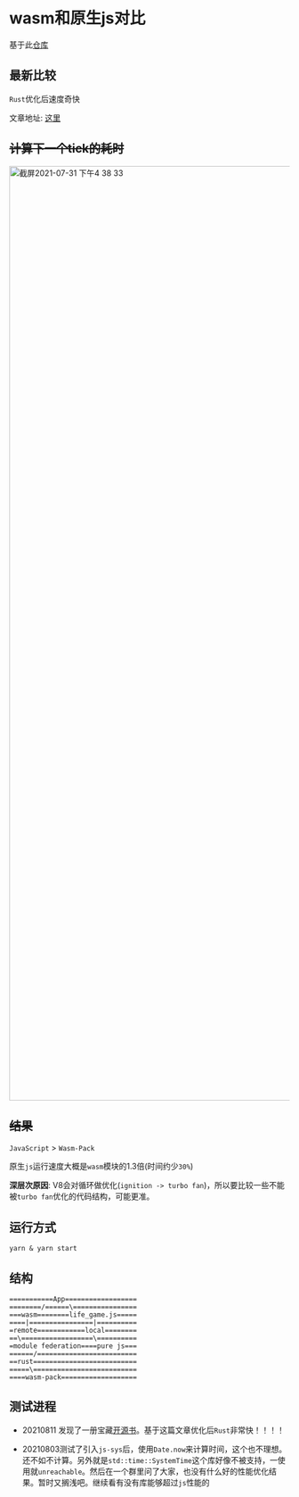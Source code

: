 # wasm和原生js对比

基于此[仓库](https://github.com/module-federation/module-federation-examples)

## 最新比较

`Rust`优化后速度奇快

文章地址: [这里](https://rustwasm.github.io/book/game-of-life/time-profiling.html)

## <del>计算下一个tick的耗时</del>

<img width="1675" alt="截屏2021-07-31 下午4 38 33" src="https://user-images.githubusercontent.com/18475942/127734312-988c9a50-7ef9-446f-970c-89d6c7156f78.png">

## <del>结果</del>

`JavaScript` > `Wasm-Pack`

原生`js`运行速度大概是`wasm`模块的1.3倍(时间约少`30%`)

**深层次原因**: V8会对循环做优化(`ignition -> turbo fan`)，所以要比较一些不能被`turbo fan`优化的代码结构，可能更准。

## 运行方式

`yarn & yarn start`

## 结构

```
===========App==================
========/======\================
===wasm========life_game.js=====
====|================|==========
=remote============local========
==\==================\==========
=module federation====pure js===
======/=========================
==rust==========================
=====\==========================
====wasm-pack===================
```

## 测试进程

- 20210811 发现了一册宝藏[开源书](https://rustwasm.github.io/book/introduction.html)。基于这篇文章优化后`Rust`非常快！！！！

- 20210803测试了引入`js-sys`后，使用`Date.now`来计算时间，这个也不理想。还不如不计算。另外就是`std::time::SystemTime`这个库好像不被支持，一使用就`unreachable`。然后在一个群里问了大家，也没有什么好的性能优化结果。暂时又搁浅吧。继续看有没有库能够超过`js`性能的
